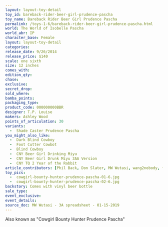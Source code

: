 ```yaml
---
layout: layout-toy-detail 
toy_id: bareback-rider-beer-girl-prudence-pascha
toy_name: Bareback Rider Beer Girl Prudence Pascha
permalink: /toys-1-6/bareback-rider-beer-girl-prudence-pascha.html
world: The World of Isobelle Pascha
world_abr: IP
character_base: Female
layout: layout-toy-detail
categories: 
release_date: 9/26/2014
release_price: $140 
scale: one sixth
size: 12 inches
comes_with: 
edition_qty: 
chase: 
exclusive: 
secret_drop: 
sold_where: 
bamba_points: 
packaging_type: 
product_code: 000000000BBR
designer: T.P. Louise
makers: Ashley Wood
points_of_articulation: 30
variants: 
  -  Shade Caster Prudence Pascha
you_might_also_like:
  -  Dark Blind Cowboy
  -  Foot Cutter Cowbot
  -  Blind Cowboy
  -  CNY Beer Girl Drinking Miyu
  -  CNY Beer Girl Drunk Miyu 3AA Version
  -  CNY TQ 2 Year of the Rabbit
article_contributors: [Phil Back, Don Slater, MW Wutasi, wang2nobody, frutiger_]
toy_pics: 
  -  cowgirl-bounty-hunter-prudence-pascha-01-6.jpg
  -  cowgirl-bounty-hunter-prudence-pascha-02-6.jpg
backstory: Comes with vinyl beer bottle
sale_type: 
event_exclusive: 
event_details: 
source_doc: MW Wutasi - 3A spreadsheet - 01-15-2019
---
```

Also known as "Cowgirl Bounty Hunter Prudence Pascha"